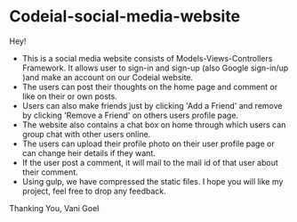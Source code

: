 # Codeial-social-media-website
Hey! 
- This is a social media website consists of Models-Views-Controllers Framework.
It allows user to sign-in and sign-up (also Google sign-in/up )and make an account on our Codeial website.
- The users can post their thoughts on the home page and comment or like on their or own posts.
- Users can also make friends just by clicking 'Add a Friend' and remove by clicking 'Remove a Friend' on others users profile page.
- The website also contains a chat box on home through which users can group chat with other users online.
- The users can upload their profile photo on their user profile page or can change heir details if they want.
- If the user post a comment, it will mail to the mail id of that user about their comment.
- Using gulp, we have compressed the static files.
I hope you will like my project, feel free to drop any feedback.

Thanking You,
Vani Goel
